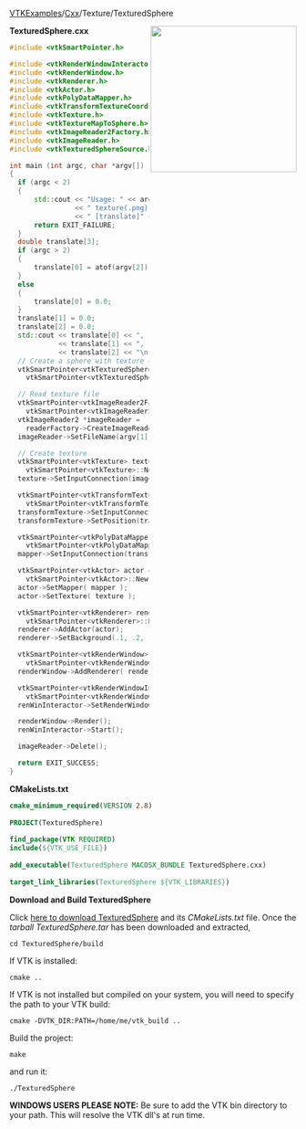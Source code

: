 [VTKExamples](/index/)/[Cxx](/Cxx)/Texture/TexturedSphere

<img align="right" src="https://github.com/lorensen/VTKExamples/blob/gh-pages/Testing/Baseline/Texture/TestTexturedSphere.png?raw=true" width="256" />

**TexturedSphere.cxx**
```c++
#include <vtkSmartPointer.h>

#include <vtkRenderWindowInteractor.h>
#include <vtkRenderWindow.h>
#include <vtkRenderer.h>
#include <vtkActor.h>
#include <vtkPolyDataMapper.h>
#include <vtkTransformTextureCoords.h>
#include <vtkTexture.h>
#include <vtkTextureMapToSphere.h>
#include <vtkImageReader2Factory.h>
#include <vtkImageReader.h>
#include <vtkTexturedSphereSource.h>

int main (int argc, char *argv[])
{
  if (argc < 2)
  {
      std::cout << "Usage: " << argv[0]
                << " texture(.png)"
                << " [translate]" <<std::endl;
      return EXIT_FAILURE;
  }
  double translate[3];
  if (argc > 2)
  {
      translate[0] = atof(argv[2]);
  }
  else
  {
      translate[0] = 0.0;
  }
  translate[1] = 0.0;
  translate[2] = 0.0;
  std::cout << translate[0] << ", "
            << translate[1] << ", "
            << translate[2] << "\n";
  // Create a sphere with texture coordinates
  vtkSmartPointer<vtkTexturedSphereSource> source =
    vtkSmartPointer<vtkTexturedSphereSource>::New();

  // Read texture file
  vtkSmartPointer<vtkImageReader2Factory> readerFactory =
    vtkSmartPointer<vtkImageReader2Factory>::New();
  vtkImageReader2 *imageReader =
    readerFactory->CreateImageReader2(argv[1]);
  imageReader->SetFileName(argv[1]);

  // Create texture
  vtkSmartPointer<vtkTexture> texture =
    vtkSmartPointer<vtkTexture>::New();
  texture->SetInputConnection(imageReader->GetOutputPort());

  vtkSmartPointer<vtkTransformTextureCoords> transformTexture =
    vtkSmartPointer<vtkTransformTextureCoords>::New();
  transformTexture->SetInputConnection(source->GetOutputPort());
  transformTexture->SetPosition(translate);

  vtkSmartPointer<vtkPolyDataMapper> mapper =
    vtkSmartPointer<vtkPolyDataMapper>::New();
  mapper->SetInputConnection(transformTexture->GetOutputPort());

  vtkSmartPointer<vtkActor> actor =
    vtkSmartPointer<vtkActor>::New();
  actor->SetMapper( mapper );
  actor->SetTexture( texture );

  vtkSmartPointer<vtkRenderer> renderer =
    vtkSmartPointer<vtkRenderer>::New();
  renderer->AddActor(actor);
  renderer->SetBackground(.1, .2, .3);

  vtkSmartPointer<vtkRenderWindow> renderWindow =
    vtkSmartPointer<vtkRenderWindow>::New();
  renderWindow->AddRenderer( renderer );

  vtkSmartPointer<vtkRenderWindowInteractor> renWinInteractor =
    vtkSmartPointer<vtkRenderWindowInteractor>::New();
  renWinInteractor->SetRenderWindow( renderWindow );

  renderWindow->Render();
  renWinInteractor->Start();

  imageReader->Delete();

  return EXIT_SUCCESS;
}
```
**CMakeLists.txt**
```cmake
cmake_minimum_required(VERSION 2.8)
 
PROJECT(TexturedSphere)
 
find_package(VTK REQUIRED)
include(${VTK_USE_FILE})
 
add_executable(TexturedSphere MACOSX_BUNDLE TexturedSphere.cxx)
 
target_link_libraries(TexturedSphere ${VTK_LIBRARIES})
```

**Download and Build TexturedSphere**

Click [here to download TexturedSphere](https://github.com/lorensen/VTKWikiExamplesTarballs/raw/master/TexturedSphere.tar) and its *CMakeLists.txt* file.
Once the *tarball TexturedSphere.tar* has been downloaded and extracted,
```
cd TexturedSphere/build 
```
If VTK is installed:
```
cmake ..
```
If VTK is not installed but compiled on your system, you will need to specify the path to your VTK build:
```
cmake -DVTK_DIR:PATH=/home/me/vtk_build ..
```
Build the project:
```
make
```
and run it:
```
./TexturedSphere
```
**WINDOWS USERS PLEASE NOTE:** Be sure to add the VTK bin directory to your path. This will resolve the VTK dll's at run time.

